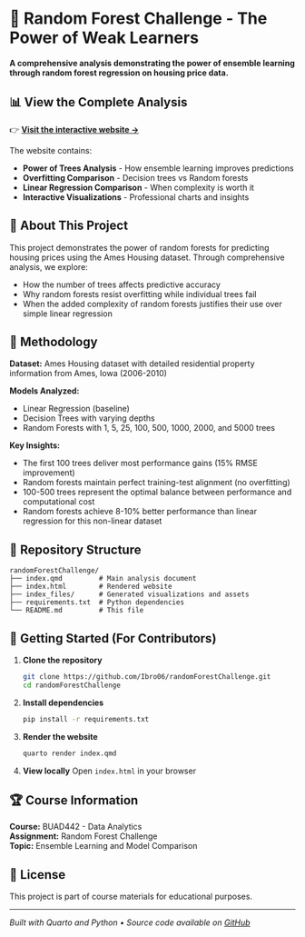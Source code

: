 # 🌲 Random Forest Challenge - The Power of Weak Learners

**A comprehensive analysis demonstrating the power of ensemble learning through random forest regression on housing price data.**

## 📊 View the Complete Analysis

👉 **[Visit the interactive website →](https://ibro06.github.io/randomForestChallenge/)**

The website contains:
- **Power of Trees Analysis** - How ensemble learning improves predictions
- **Overfitting Comparison** - Decision trees vs Random forests
- **Linear Regression Comparison** - When complexity is worth it
- **Interactive Visualizations** - Professional charts and insights

## 🎯 About This Project

This project demonstrates the power of random forests for predicting housing prices using the Ames Housing dataset. Through comprehensive analysis, we explore:

- How the number of trees affects predictive accuracy
- Why random forests resist overfitting while individual trees fail
- When the added complexity of random forests justifies their use over simple linear regression

## 🔬 Methodology

**Dataset:** Ames Housing dataset with detailed residential property information from Ames, Iowa (2006-2010)

**Models Analyzed:**
- Linear Regression (baseline)
- Decision Trees with varying depths
- Random Forests with 1, 5, 25, 100, 500, 1000, 2000, and 5000 trees

**Key Insights:**
- The first 100 trees deliver most performance gains (15% RMSE improvement)
- Random forests maintain perfect training-test alignment (no overfitting)
- 100-500 trees represent the optimal balance between performance and computational cost
- Random forests achieve 8-10% better performance than linear regression for this non-linear dataset

## 📁 Repository Structure

```
randomForestChallenge/
├── index.qmd         # Main analysis document
├── index.html        # Rendered website
├── index_files/      # Generated visualizations and assets
├── requirements.txt  # Python dependencies
└── README.md         # This file
```

## 🚀 Getting Started (For Contributors)

1. **Clone the repository**
   ```bash
   git clone https://github.com/Ibro06/randomForestChallenge.git
   cd randomForestChallenge
   ```

2. **Install dependencies**
   ```bash
   pip install -r requirements.txt
   ```

3. **Render the website**
   ```bash
   quarto render index.qmd
   ```

4. **View locally**
   Open `index.html` in your browser

## 🏆 Course Information

**Course:** BUAD442 - Data Analytics  
**Assignment:** Random Forest Challenge  
**Topic:** Ensemble Learning and Model Comparison

## 📄 License

This project is part of course materials for educational purposes.

---

*Built with Quarto and Python • Source code available on [GitHub](https://github.com/Ibro06/randomForestChallenge)*
